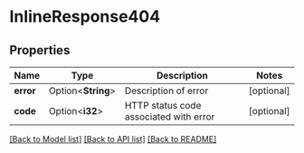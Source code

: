 # InlineResponse404

## Properties

Name | Type | Description | Notes
------------ | ------------- | ------------- | -------------
**error** | Option<**String**> | Description of error | [optional]
**code** | Option<**i32**> | HTTP status code associated with error | [optional]

[[Back to Model list]](../README.md#documentation-for-models) [[Back to API list]](../README.md#documentation-for-api-endpoints) [[Back to README]](../README.md)


